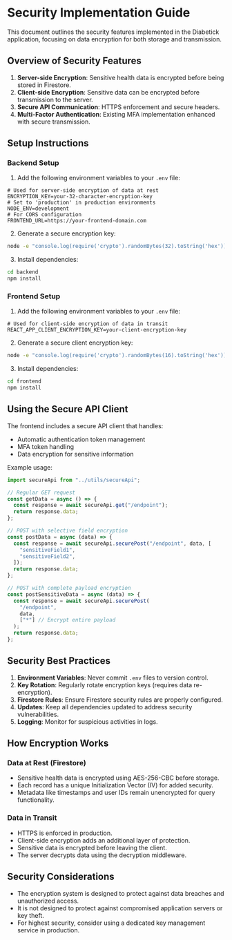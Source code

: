 # Security Implementation Guide

This document outlines the security features implemented in the Diabetick application, focusing on data encryption for both storage and transmission.

## Overview of Security Features

1. **Server-side Encryption**: Sensitive health data is encrypted before being stored in Firestore.
2. **Client-side Encryption**: Sensitive data can be encrypted before transmission to the server.
3. **Secure API Communication**: HTTPS enforcement and secure headers.
4. **Multi-Factor Authentication**: Existing MFA implementation enhanced with secure transmission.

## Setup Instructions

### Backend Setup

1. Add the following environment variables to your `.env` file:

```
# Used for server-side encryption of data at rest
ENCRYPTION_KEY=your-32-character-encryption-key
# Set to 'production' in production environments
NODE_ENV=development
# For CORS configuration
FRONTEND_URL=https://your-frontend-domain.com
```

2. Generate a secure encryption key:

```bash
node -e "console.log(require('crypto').randomBytes(32).toString('hex'))"
```

3. Install dependencies:

```bash
cd backend
npm install
```

### Frontend Setup

1. Add the following environment variables to your `.env` file:

```
# Used for client-side encryption of data in transit
REACT_APP_CLIENT_ENCRYPTION_KEY=your-client-encryption-key
```

2. Generate a secure client encryption key:

```bash
node -e "console.log(require('crypto').randomBytes(16).toString('hex'))"
```

3. Install dependencies:

```bash
cd frontend
npm install
```

## Using the Secure API Client

The frontend includes a secure API client that handles:

- Automatic authentication token management
- MFA token handling
- Data encryption for sensitive information

Example usage:

```javascript
import secureApi from "../utils/secureApi";

// Regular GET request
const getData = async () => {
  const response = await secureApi.get("/endpoint");
  return response.data;
};

// POST with selective field encryption
const postData = async (data) => {
  const response = await secureApi.securePost("/endpoint", data, [
    "sensitiveField1",
    "sensitiveField2",
  ]);
  return response.data;
};

// POST with complete payload encryption
const postSensitiveData = async (data) => {
  const response = await secureApi.securePost(
    "/endpoint",
    data,
    ["*"] // Encrypt entire payload
  );
  return response.data;
};
```

## Security Best Practices

1. **Environment Variables**: Never commit `.env` files to version control.
2. **Key Rotation**: Regularly rotate encryption keys (requires data re-encryption).
3. **Firestore Rules**: Ensure Firestore security rules are properly configured.
4. **Updates**: Keep all dependencies updated to address security vulnerabilities.
5. **Logging**: Monitor for suspicious activities in logs.

## How Encryption Works

### Data at Rest (Firestore)

- Sensitive health data is encrypted using AES-256-CBC before storage.
- Each record has a unique Initialization Vector (IV) for added security.
- Metadata like timestamps and user IDs remain unencrypted for query functionality.

### Data in Transit

- HTTPS is enforced in production.
- Client-side encryption adds an additional layer of protection.
- Sensitive data is encrypted before leaving the client.
- The server decrypts data using the decryption middleware.

## Security Considerations

- The encryption system is designed to protect against data breaches and unauthorized access.
- It is not designed to protect against compromised application servers or key theft.
- For highest security, consider using a dedicated key management service in production.
